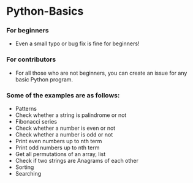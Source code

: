 # Python-Basics

### For beginners

- Even a small typo or bug fix is fine for beginners!

### For contributors

- For all those who are not beginners, you can create an issue for any basic Python program.

### Some of the examples are as follows:

- Patterns
- Check whether a string is palindrome or not
- Fibonacci series
- Check whether a number is even or not
- Check whether a number is odd or not
- Print even numbers up to nth term
- Print odd numbers up to nth term
- Get all permutations of an array, list
- Check if two strings are Anagrams of each other
- Sorting
- Searching
